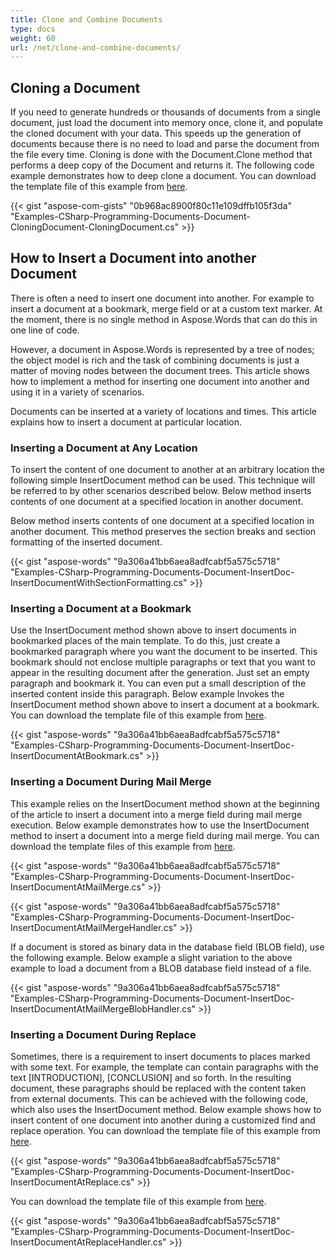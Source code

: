 ```yaml
---
title: Clone and Combine Documents
type: docs
weight: 60
url: /net/clone-and-combine-documents/
---
```


## **Cloning a Document**

If you need to generate hundreds or thousands of documents from a single document, just load the document into memory once, clone it, and populate the cloned document with your data. This speeds up the generation of documents because there is no need to load and parse the document from the file every time. Cloning is done with the Document.Clone method that performs a deep copy of the Document and returns it. The following code example demonstrates how to deep clone a document. You can download the template file of this example from [here](https://github.com/aspose-words/Aspose.Words-for-.NET/blob/master/Examples/Data/Programming-Documents/Document/Properties.doc).

{{< gist "aspose-com-gists" "0b968ac8900f80c11e109dffb105f3da" "Examples-CSharp-Programming-Documents-Document-CloningDocument-CloningDocument.cs" >}}

## **How to Insert a Document into another Document**

There is often a need to insert one document into another. For example to insert a document at a bookmark, merge field or at a custom text marker. At the moment, there is no single method in Aspose.Words that can do this in one line of code.

However, a document in Aspose.Words is represented by a tree of nodes; the object model is rich and the task of combining documents is just a matter of moving nodes between the document trees. This article shows how to implement a method for inserting one document into another and using it in a variety of scenarios.

Documents can be inserted at a variety of locations and times. This article explains how to insert a document at particular location.

### **Inserting a Document at Any Location**

To insert the content of one document to another at an arbitrary location the following simple InsertDocument method can be used. This technique will be referred to by other scenarios described below. Below method inserts contents of one document at a specified location in another document.

Below method inserts contents of one document at a specified location in another document. This method preserves the section breaks and section formatting of the inserted document.

{{< gist "aspose-words" "9a306a41bb6aea8adfcabf5a575c5718" "Examples-CSharp-Programming-Documents-Document-InsertDoc-InsertDocumentWithSectionFormatting.cs" >}}

### **Inserting a Document at a Bookmark**

Use the InsertDocument method shown above to insert documents in bookmarked places of the main template. To do this, just create a bookmarked paragraph where you want the document to be inserted. This bookmark should not enclose multiple paragraphs or text that you want to appear in the resulting document after the generation. Just set an empty paragraph and bookmark it. You can even put a small description of the inserted content inside this paragraph. Below example Invokes the InsertDocument method shown above to insert a document at a bookmark. You can download the template file of this example from [here](https://github.com/aspose-words/Aspose.Words-for-.NET/tree/master/Examples/Data/Programming-Documents/Document).

{{< gist "aspose-words" "9a306a41bb6aea8adfcabf5a575c5718" "Examples-CSharp-Programming-Documents-Document-InsertDoc-InsertDocumentAtBookmark.cs" >}}

### **Inserting a Document During Mail Merge**

This example relies on the InsertDocument method shown at the beginning of the article to insert a document into a merge field during mail merge execution. Below example demonstrates how to use the InsertDocument method to insert a document into a merge field during mail merge. You can download the template files of this example from [here](https://github.com/aspose-words/Aspose.Words-for-.NET/tree/master/Examples/Data/Programming-Documents/Document).

{{< gist "aspose-words" "9a306a41bb6aea8adfcabf5a575c5718" "Examples-CSharp-Programming-Documents-Document-InsertDoc-InsertDocumentAtMailMerge.cs" >}}

{{< gist "aspose-words" "9a306a41bb6aea8adfcabf5a575c5718" "Examples-CSharp-Programming-Documents-Document-InsertDoc-InsertDocumentAtMailMergeHandler.cs" >}}

If a document is stored as binary data in the database field (BLOB field), use the following example. Below example a slight variation to the above example to load a document from a BLOB database field instead of a file.

{{< gist "aspose-words" "9a306a41bb6aea8adfcabf5a575c5718" "Examples-CSharp-Programming-Documents-Document-InsertDoc-InsertDocumentAtMailMergeBlobHandler.cs" >}}

### **Inserting a Document During Replace**

Sometimes, there is a requirement to insert documents to places marked with some text. For example, the template can contain paragraphs with the text [INTRODUCTION], [CONCLUSION] and so forth. In the resulting document, these paragraphs should be replaced with the content taken from external documents. This can be achieved with the following code, which also uses the InsertDocument method. Below example shows how to insert content of one document into another during a customized find and replace operation. You can download the template file of this example from [here](https://github.com/aspose-words/Aspose.Words-for-.NET/blob/master/Examples/Data/Programming-Documents/Document/InsertDocument1.doc).

{{< gist "aspose-words" "9a306a41bb6aea8adfcabf5a575c5718" "Examples-CSharp-Programming-Documents-Document-InsertDoc-InsertDocumentAtReplace.cs" >}}

You can download the template file of this example from [here](https://github.com/aspose-words/Aspose.Words-for-.NET/blob/master/Examples/Data/Programming-Documents/Document/InsertDocument2.doc).

{{< gist "aspose-words" "9a306a41bb6aea8adfcabf5a575c5718" "Examples-CSharp-Programming-Documents-Document-InsertDoc-InsertDocumentAtReplaceHandler.cs" >}}
